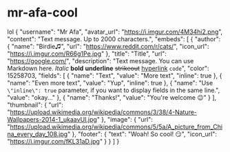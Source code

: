 # mr-afa-cool
lol
{
  "username": "Mr Afa",
  "avatar_url": "https://i.imgur.com/4M34hi2.png",
  "content": "Text message. Up to 2000 characters.",
  "embeds": [
    {
      "author": {
        "name": "Birdie♫",
        "url": "https://www.reddit.com/r/cats/",
        "icon_url": "https://i.imgur.com/R66g1Pe.jpg"
      },
      "title": "Title",
      "url": "https://google.com/",
      "description": "Text message. You can use Markdown here. *Italic* **bold** __underline__ ~~strikeout~~ [hyperlink](https://google.com) `code`",
      "color": 15258703,
      "fields": [
        {
          "name": "Text",
          "value": "More text",
          "inline": true
        },
        {
          "name": "Even more text",
          "value": "Yup",
          "inline": true
        },
        {
          "name": "Use `\"inline\": true` parameter, if you want to display fields in the same line.",
          "value": "okay..."
        },
        {
          "name": "Thanks!",
          "value": "You're welcome :wink:"
        }
      ],
      "thumbnail": {
        "url": "https://upload.wikimedia.org/wikipedia/commons/3/38/4-Nature-Wallpapers-2014-1_ukaavUI.jpg"
      },
      "image": {
        "url": "https://upload.wikimedia.org/wikipedia/commons/5/5a/A_picture_from_China_every_day_108.jpg"
      },
      "footer": {
        "text": "Woah! So cool! :smirk:",
        "icon_url": "https://i.imgur.com/fKL31aD.jpg"
      }
    }
  ]
}
